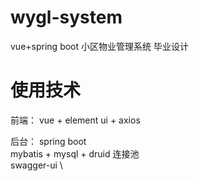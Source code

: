 # wygl-system
vue+spring boot 小区物业管理系统 毕业设计

# 使用技术
前端：
  vue + element ui + axios
  
后台：
  spring boot \
  mybatis + mysql + druid 连接池 \
  swagger-ui \


